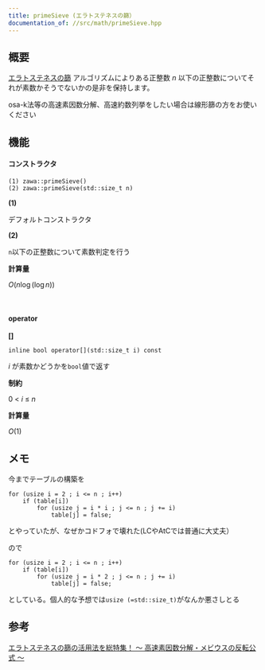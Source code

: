 ```yaml
---
title: primeSieve (エラトステネスの篩）
documentation_of: //src/math/primeSieve.hpp
---
```


## 概要

[エラトステネスの篩](https://ja.wikipedia.org/wiki/%E3%82%A8%E3%83%A9%E3%83%88%E3%82%B9%E3%83%86%E3%83%8D%E3%82%B9%E3%81%AE%E7%AF%A9) アルゴリズムによりある正整数 $n$ 以下の正整数についてそれが素数かそうでないかの是非を保持します。

osa-k法等の高速素因数分解、高速約数列挙をしたい場合は線形篩の方をお使いください


## 機能

#### コンストラクタ

```
(1) zawa::primeSieve() 
(2) zawa::primeSieve(std::size_t n)
```

**(1)**

デフォルトコンストラクタ

**(2)**

`n`以下の正整数について素数判定を行う

**計算量**

$O(n\log (\log n))$

<br />

#### operator

**[]**
```
inline bool operator[](std::size_t i) const
```
$i$ が素数かどうかを`bool`値で返す

**制約**

$0\ <\ i\ \le\ n$

**計算量**

$O(1)$


## メモ

今までテーブルの構築を
```
for (usize i = 2 ; i <= n ; i++) 
	if (table[i])
		for (usize j = i * i ; j <= n ; j += i)
			table[j] = false;
```

とやっていたが、なぜかコドフォで壊れた(LCやAtCでは普通に大丈夫）

ので

```
for (usize i = 2 ; i <= n ; i++)
	if (table[i])
		for (usize j = i * 2 ; j <= n ; j += i)
			table[j] = false;
```

としている。個人的な予想では`usize (=std::size_t)`がなんか悪さしとる

## 参考


[エラトステネスの篩の活用法を総特集！ 〜 高速素因数分解・メビウスの反転公式 〜](https://qiita.com/drken/items/3beb679e54266f20ab63)
